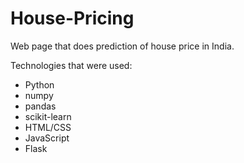# House-Pricing
Web page that does prediction of house price in India. 

Technologies that were used:
- Python
- numpy
- pandas
- scikit-learn
- HTML/CSS
- JavaScript
- Flask
